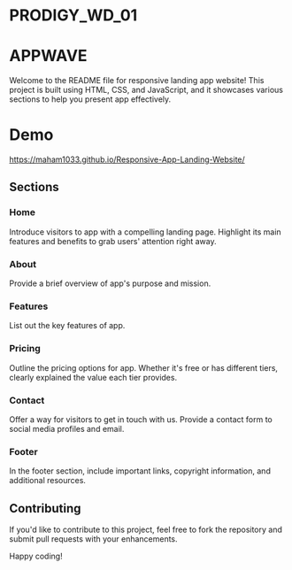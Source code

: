 # PRODIGY_WD_01
# APPWAVE

Welcome to the README file for  responsive landing app website! This project is built using HTML, CSS, and JavaScript, and it showcases various sections to help you present  app effectively.
# Demo
https://maham1033.github.io/Responsive-App-Landing-Website/

## Sections

### Home
Introduce visitors to  app with a compelling landing page. Highlight its main features and benefits to grab users' attention right away.

### About
Provide a brief overview of  app's purpose and mission.

### Features
List out the key features of  app. 

### Pricing
Outline the pricing options for  app. Whether it's free or has different tiers, clearly explained the value each tier provides.

### Contact
Offer a way for visitors to get in touch with us. Provide a contact form  to  social media profiles and email.

### Footer
In the footer section,  include important links, copyright information, and  additional resources.

## Contributing

If you'd like to contribute to this project, feel free to fork the repository and submit pull requests with your enhancements.

Happy coding!
